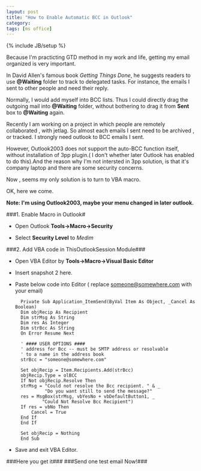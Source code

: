 ```yaml
---
layout: post
title: "How to Enable Automatic BCC in Outlook"
category: 
tags: [ms office]
---
```

{% include JB/setup %}

Because I'm practicting GTD method in my work and life, getting my email organized is very important.


In David Allen's famous book *Getting Things Done*, he suggests readers to use **@Waiting** folder to track to delegated tasks. For instance, the emails I sent to other people and need their reply.


Normally, I would add myself into BCC lists. Thus I could directly drag the outgoing mail into **@Waiting** folder, without bothering to drag it from **Sent** box to **@Waiting** again.


Recently I am working on a project in which people are remotely collaborated , with jetlag. So almost each emails I sent need to be archived , or tracked. I strongly need outlook to BCC emails I sent.


However, Outlook2003 does not support the auto-BCC function itself, without installation of 3pp plugin.( I don't whether later Outlook has enabled to do this).And the reason why I'm not intersted in 3pp solution, is that it's company laptop and there are some security concerns.

Now , seems my only solution is to turn to VBA macro.


OK, here we come. 


**Note: I'm using Outlook2003, maybe your menu changed in later outlook.**

###1. Enable Macro in Outlook# 
* Open Outlook **Tools->Macro->Security**

[img-outlook-marco]: http://eastpavillion.github.com/images/outlook_macro.jpg


* Select **Security Level** to *Medim*

[img]: C:\Users\eyiimei\Desktop\outloo_security_level_medium.jpg "middle level security"



###2. Add VBA code in ThisOutlookSession Module###

* Open VBA Editor by **Tools->Macro->Visual Basic Editor**

* Insert snapshot 2 here.

* Paste below code into Editor ( replace someone@somewhere.com with your email)

		Private Sub Application_ItemSend(ByVal Item As Object, _Cancel As Boolean)
		Dim objRecip As Recipient
		Dim strMsg As String
		Dim res As Integer
		Dim strBcc As String
		On Error Resume Next

		' #### USER OPTIONS ####
		' address for Bcc -- must be SMTP address or resolvable
		' to a name in the address book
		strBcc = "someone@somewhere.com"

		Set objRecip = Item.Recipients.Add(strBcc)
		objRecip.Type = olBCC
		If Not objRecip.Resolve Then
        strMsg = "Could not resolve the Bcc recipient. " & _
                 "Do you want still to send the message?"
        res = MsgBox(strMsg, vbYesNo + vbDefaultButton1, _
                "Could Not Resolve Bcc Recipient")
        If res = vbNo Then
            Cancel = True
        End If
		End If

		Set objRecip = Nothing
		End Sub
	

* Save and exit VBA Editor.

###Here you get it###
###Send one test email Now!###
 
